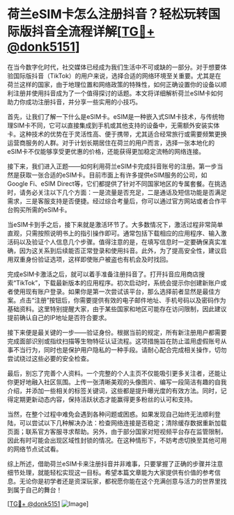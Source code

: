 # 荷兰eSIM卡怎么注册抖音？轻松玩转国际版抖音全流程详解[[TG💪+ @donk5151](https://t.me/s/donk5151)]

在当今数字化时代，社交媒体已经成为我们生活中不可或缺的一部分。对于想要体验国际版抖音（TikTok）的用户来说，选择合适的网络环境至关重要。尤其是在荷兰这样的国家，由于地理位置和网络政策的特殊性，如何正确设置你的设备以顺利注册并使用抖音成为了一个值得探讨的话题。本文将详细解析荷兰eSIM卡如何助力你成功注册抖音，并分享一些实用的小技巧。

首先，让我们了解一下什么是eSIM卡。eSIM是一种嵌入式SIM卡技术，与传统物理SIM卡不同，它可以直接集成到手机或其他支持的设备中，无需额外安装实体卡。这种技术的优势在于灵活性高、便于携带，尤其适合经常旅行或需要频繁更换运营商服务的人群。对于计划长期居住在荷兰的用户而言，选择一张本地化的eSIM卡不仅能够享受更优惠的价格，还能获得更加稳定流畅的网络连接。

接下来，我们进入正题——如何利用荷兰eSIM卡完成抖音账号的注册。第一步当然是获取一张合适的eSIM卡。目前市面上有许多提供eSIM服务的公司，如Google Fi、eSIM Direct等，它们都提供了针对不同国家地区的专属套餐。在挑选时，请务必关注以下几个方面：一是流量是否充足，二是通话及短信功能是否满足需求，三是客服支持是否便捷。经过综合考量后，你可以通过官方网站或者合作平台购买所需的eSIM卡。

当eSIM卡到手之后，接下来就是激活环节了。大多数情况下，激活过程非常简单直观，只需按照说明书上的指引操作即可。通常包括下载相应的应用程序、输入激活码以及验证个人信息几个步骤。值得注意的是，在填写信息时一定要确保真实准确，因为这关系到后续能否正常登录和使用抖音。此外，为了提高安全性，建议启用双重身份验证选项，这样即使账户被盗也有机会及时找回。

完成eSIM卡激活之后，就可以着手准备注册抖音了。打开抖音应用商店搜索“TikTok”，下载最新版本的应用程序。初次启动时，系统会提示你创建新账户或者使用现有账户登录。如果你是第一次尝试该平台，那么选择前者显然是最佳方案。点击“注册”按钮后，你需要提供有效的电子邮件地址、手机号码以及密码作为基础资料。这里特别提醒大家，由于某些国家和地区可能存在访问限制，因此建议提前确认自己的IP地址是否符合要求。

接下来便是最关键的一步——验证身份。根据当前的规定，所有新注册用户都需要完成面部识别或指纹扫描等生物特征认证流程。这项措施旨在防止滥用虚假账号从事不当行为，同时也是保护用户隐私的一种手段。请耐心配合完成相关操作，切勿尝试绕过这些必要的安全检查。

最后，别忘了完善个人资料。一个完整的个人主页不仅能吸引更多关注者，还能让你更好地融入社区氛围。上传一张清晰美观的头像图片、编写一段简洁有趣的自我介绍，并添加一些相关的标签关键词，这些都是提升曝光度的有效方法。同时，记得定期更新动态内容，保持活跃状态才能赢得更多粉丝的认可和支持。

当然，在整个过程中难免会遇到各种问题或困惑。如果发现自己始终无法顺利登陆，可以尝试以下几种解决办法：检查网络连接是否稳定；清除缓存数据重新加载页面；联系官方客服寻求帮助。另外，由于部分国家对短视频平台存在监管限制，因此有时可能会出现区域性封锁的情况。在这种情形下，不妨考虑切换至其他可用的网络节点试试看。

综上所述，借助荷兰eSIM卡来注册抖音并非难事，只要掌握了正确的步骤并注意细节处理，就能轻松实现这一目标。希望本篇文章能为大家提供有价值的参考信息。无论你是初学者还是资深玩家，都祝愿你能在这个充满创意与活力的世界里找到属于自己的舞台！

[[TG💪+ @donk5151](https://t.me/s/donk5151) ![Image](https://i.postimg.cc/rwNCRYN7/Snipaste-2025-04-30-17-27-05.png)]